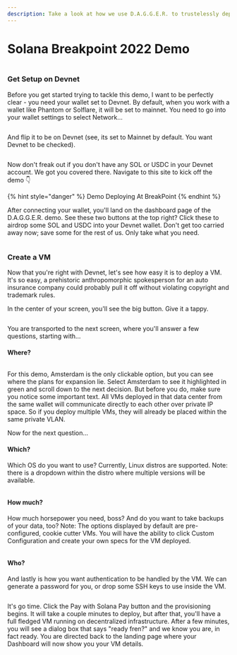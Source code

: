 ```yaml
---
description: Take a look at how we use D.A.G.G.E.R. to trustelessly deploy a VM..
---
```


# Solana Breakpoint 2022 Demo

<figure><img src="https://media.tenor.com/r-mBXs5HH2EAAAAM/thumbs-up-keanu-reeves.gif" alt=""><figcaption></figcaption></figure>

### Get Setup on Devnet

Before you get started trying to tackle this demo, I want to be perfectly clear - you need your wallet set to Devnet. By default, when you work with a wallet like Phantom or Solflare, it will be set to mainnet. You need to go into your wallet settings to select Network...

<figure><img src="../.gitbook/assets/Screenshot 2022-11-01 at 1.07.38 PM.png" alt=""><figcaption></figcaption></figure>

And flip it to be on Devnet (see, its set to Mainnet by default. You want Devnet to be checked).

<figure><img src="../.gitbook/assets/Screenshot 2022-11-01 at 1.07.52 PM.png" alt=""><figcaption></figcaption></figure>

Now don't freak out if you don't have any SOL or USDC in your Devnet account. We got you covered there. Navigate to this site to kick off the demo 👇

{% hint style="danger" %}
Demo Deploying At BreakPoint
{% endhint %}

After connecting your wallet, you'll land on the dashboard page of the D.A.G.G.E.R. demo. See these two buttons at the top right? Click these to airdrop some SOL and USDC into your Devnet wallet. Don't get too carried away now; save some for the rest of us. Only take what you need.

<figure><img src="../.gitbook/assets/Screenshot 2022-11-01 at 1.13.12 PM.png" alt=""><figcaption></figcaption></figure>

### Create a VM

Now that you're right with Devnet, let's see how easy it is to deploy a VM. It's so easy, a prehistoric anthropomorphic spokesperson for an auto insurance company could probably pull it off without violating copyright and trademark rules.

In the center of your screen, you'll see the big button. Give it a tappy.

<figure><img src="../.gitbook/assets/Screenshot 2022-11-01 at 1.15.23 PM.png" alt=""><figcaption></figcaption></figure>

You are transported to the next screen, where you'll answer a few questions, starting with...

#### Where?

<figure><img src="../.gitbook/assets/Screenshot 2022-11-01 at 1.23.09 PM.png" alt=""><figcaption></figcaption></figure>

For this demo, Amsterdam is the only clickable option, but you can see where the plans for expansion lie. Select Amsterdam to see it highlighted in green and scroll down to the next decision. But before you do, make sure you notice some important text. All VMs deployed in that data center from the same wallet will communicate directly to each other over private IP space. So if you deploy multiple VMs, they will already be placed within the same private VLAN.

Now for the next question...

#### Which?

Which OS do you want to use? Currently, Linux distros are supported. Note: there is a dropdown within the distro where multiple versions will be available.

<figure><img src="../.gitbook/assets/Screenshot 2022-11-01 at 1.30.39 PM.png" alt=""><figcaption></figcaption></figure>

#### How much?

How much horsepower you need, boss? And do you want to take backups of your data, too? Note: The options displayed by default are pre-configured, cookie cutter VMs. You will have the ability to click Custom Configuration and create your own specs for the VM deployed.

<figure><img src="../.gitbook/assets/Screenshot 2022-11-01 at 1.33.17 PM.png" alt=""><figcaption></figcaption></figure>

#### Who?

And lastly is how you want authentication to be handled by the VM. We can generate a password for you, or drop some SSH keys to use inside the VM.

<figure><img src="../.gitbook/assets/Screenshot 2022-11-01 at 1.40.43 PM.png" alt=""><figcaption></figcaption></figure>

It's go time. Click the Pay with Solana Pay button and the provisioning begins. It will take a couple minutes to deploy, but after that, you'll have a full fledged VM running on decentralized infrastructure. After a few minutes, you will see a dialog box that says "ready fren?" and we know you are, in fact ready. You are directed back to the landing page where your Dashboard will now show you your VM details.

<figure><img src="../.gitbook/assets/vm.png" alt=""><figcaption></figcaption></figure>
